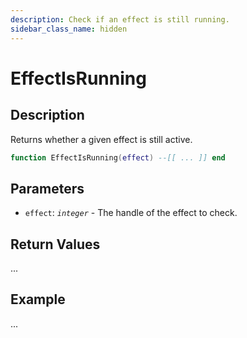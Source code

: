```yaml
---
description: Check if an effect is still running.
sidebar_class_name: hidden
---
```


# EffectIsRunning

## Description

Returns whether a given effect is still active.

```lua
function EffectIsRunning(effect) --[[ ... ]] end
```

## Parameters

- `effect`: _`integer`_ - The handle of the effect to check.

## Return Values

...

## Example

...

